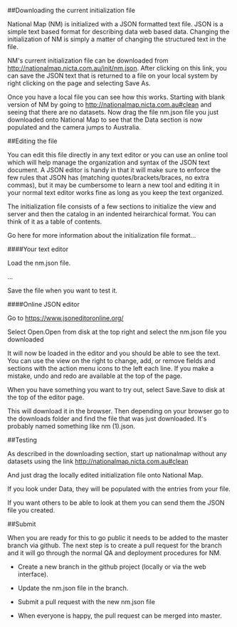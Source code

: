 
##Downloading the current initialization file

National Map (NM) is initialized with a JSON formatted text file.  JSON is a simple text based format for describing data web based data.  Changing the initialization of NM is simply a matter of changing the structured text in the file.

NM's current initialization file can be downloaded from http://nationalmap.nicta.com.au/init/nm.json.  After clicking on this link, you can save the JSON text that is returned to a file on your local system by right clicking on the page and selecting Save As.

Once you have a local file you can see how this works.  Starting with blank version of NM by going to http://nationalmap.nicta.com.au#clean and seeing that there are no datasets.  Now drag the file nm.json file you just downloaded onto National Map to see that the Data section is now populated and the camera jumps to Australia.

##Editing the file

You can edit this file directly in any text editor or you can use an online tool which will help manage the organization and syntax of the JSON text document.  A JSON editor is handy in that it will make sure to enforce the few rules that JSON has (matching quotes/brackets/braces, no extra commas), but it may be cumbersome to learn a new tool and editing it in your normal text editor works fine as long as you keep the text organized.

The initialization file consists of a few sections to initialize the view and server and then the catalog in an indented heirarchical format.  You can think of it as a table of contents.  

Go here for more information about the initialization file format...

####Your text editor

Load the nm.json file.

...

Save the file when you want to test it.


####Online JSON editor

Go to https://www.jsoneditoronline.org/

Select Open.Open from disk at the top right and select the nm.json file you downloaded

It will now be loaded in the editor and you should be able to see the text.  You can use the view on the right to change, add, or remove fields and sections with the action menu icons to the left each line.  If you make a mistake, undo and redo are available at the top of the page.

When you have something you want to try out, select Save.Save to disk at the top of the editor page.

This will download it in the browser.  Then depending on your browser go to the downloads folder and find the file that was just downloaded.  It's probably named something like nm (1).json.

##Testing

As described in the downloading section, start up nationalmap without any datasets using the link http://nationalmap.nicta.com.au#clean

And just drag the locally edited initialization file onto National Map.

If you look under Data, they will be populated with the entries from your file.

If you want others to be able to look at them you can send them the JSON file you created.


##Submit

When you are ready for this to go public it needs to be added to the master branch via github.  The next step is to create a pull request for the branch and it will go through the normal QA and deployment procedures for NM.

 - Create a new branch in the github project (locally or via the web interface).

 - Update the nm.json file in the branch.

 - Submit a pull request with the new nm.json file

 - When everyone is happy, the pull request can be merged into master.


